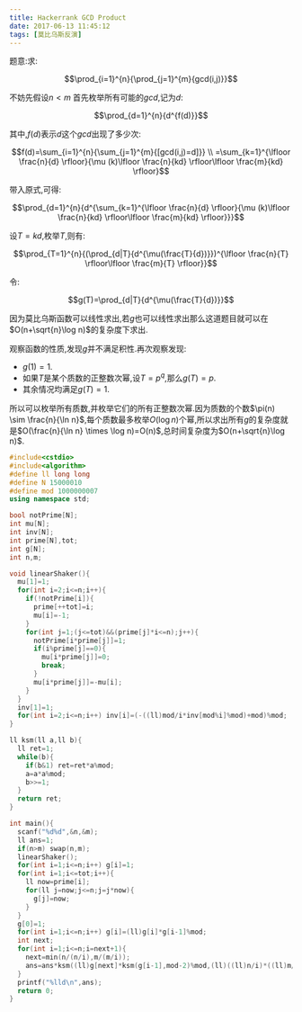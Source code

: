 ```yaml
---
title: Hackerrank GCD Product
date: 2017-06-13 11:45:12
tags: [莫比乌斯反演]
---
```


题意:求:

$$\prod_{i=1}^{n}{\prod_{j=1}^{m}{gcd(i,j)}}$$

不妨先假设$n<m$
首先枚举所有可能的$gcd$,记为$d$:

$$\prod_{d=1}^{n}{d^{f(d)}}$$

其中,$f(d)$表示$d$这个$gcd$出现了多少次:

$$f(d)=\sum_{i=1}^{n}{\sum_{j=1}^{m}{[gcd(i,j)=d]}} \\
=\sum_{k=1}^{\lfloor \frac{n}{d} \rfloor}{\mu (k)\lfloor \frac{n}{kd} \rfloor\lfloor \frac{m}{kd} \rfloor}$$

带入原式,可得:

$$\prod_{d=1}^{n}{d^{\sum_{k=1}^{\lfloor \frac{n}{d} \rfloor}{\mu (k)\lfloor \frac{n}{kd} \rfloor\lfloor \frac{m}{kd} \rfloor}}}$$

设$T=kd$,枚举$T$,则有:

$$\prod_{T=1}^{n}{(\prod_{d|T}{d^{\mu(\frac{T}{d})}})^{\lfloor \frac{n}{T} \rfloor\lfloor \frac{m}{T} \rfloor}}$$

令:

$$g(T)=\prod_{d|T}{d^{\mu(\frac{T}{d})}}$$

因为莫比乌斯函数可以线性求出,若$g$也可以线性求出那么这道题目就可以在$O(n+\sqrt{n}\log n)$的复杂度下求出.

观察函数的性质,发现$g$并不满足积性.再次观察发现:

- $g(1)=1$.
- 如果$T$是某个质数的正整数次幂,设$T=p^q$,那么$g(T)=p$.
- 其余情况均满足$g(T)=1$.

所以可以枚举所有质数,并枚举它们的所有正整数次幂.因为质数的个数$\pi(n) \sim \frac{n}{\ln n}$,每个质数最多枚举$O(\log n)$个幂,所以求出所有$g$的复杂度就是$O(\frac{n}{\ln n} \times \log n)=O(n)$,总时间复杂度为$O(n+\sqrt{n}\log n)$.

<!--more-->

```cpp
#include<cstdio>
#include<algorithm>
#define ll long long
#define N 15000010
#define mod 1000000007
using namespace std;

bool notPrime[N];
int mu[N];
int inv[N];
int prime[N],tot;
int g[N];
int n,m;

void linearShaker(){
  mu[1]=1;
  for(int i=2;i<=n;i++){
    if(!notPrime[i]){
      prime[++tot]=i;
      mu[i]=-1;
    }
    for(int j=1;(j<=tot)&&(prime[j]*i<=n);j++){
      notPrime[i*prime[j]]=1;
      if(i%prime[j]==0){
        mu[i*prime[j]]=0;
        break;
      }
      mu[i*prime[j]]=-mu[i];
    }
  }
  inv[1]=1;
  for(int i=2;i<=n;i++) inv[i]=(-((ll)mod/i*inv[mod%i]%mod)+mod)%mod;
}

ll ksm(ll a,ll b){
  ll ret=1;
  while(b){
    if(b&1) ret=ret*a%mod;
    a=a*a%mod;
    b>>=1;
  }
  return ret;
}

int main(){
  scanf("%d%d",&n,&m);
  ll ans=1;
  if(n>m) swap(n,m);
  linearShaker();
  for(int i=1;i<=n;i++) g[i]=1;
  for(int i=1;i<=tot;i++){
    ll now=prime[i];
    for(ll j=now;j<=n;j=j*now){
      g[j]=now;
    }
  }
  g[0]=1;
  for(int i=1;i<=n;i++) g[i]=(ll)g[i]*g[i-1]%mod;
  int next;
  for(int i=1;i<=n;i=next+1){
    next=min(n/(n/i),m/(m/i));
    ans=ans*ksm((ll)g[next]*ksm(g[i-1],mod-2)%mod,(ll)((ll)n/i)*((ll)m/i))%mod;
  }
  printf("%lld\n",ans);
  return 0;
}
```

